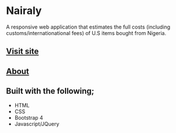 # Nairaly
A responsive web application that estimates the full costs (including customs/internationational fees) of U.S items bought from Nigeria.

## [Visit site](https://marcelnwaukwa.github.io/Nairaly/)

## [About](https://marcelnwaukwa.github.io/Nairaly/about.html)

## Built with the following;
- HTML
- CSS
- Bootstrap 4
- Javascript/JQuery
